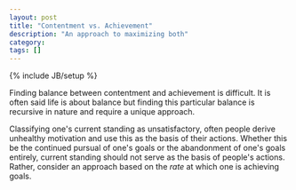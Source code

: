```yaml
---
layout: post
title: "Contentment vs. Achievement"
description: "An approach to maximizing both"
category: 
tags: []
---
```

{% include JB/setup %}

Finding balance between contentment and achievement is difficult.
It is often said life is about balance but finding this particular 
balance is recursive in nature and require a unique approach.


Classifying one's current standing as unsatisfactory, 
often people derive unhealthy motivation and use this as 
the basis of their actions.
Whether this be the continued pursual of one's goals or
the abandonment of one's goals entirely, current standing
should not serve as the basis of people's actions.
Rather, consider an approach based on the _rate_ at which 
one is achieving goals.








